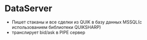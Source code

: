 # DataServer
	

- Пишет стаканы и все сделки из QUIK
в базу данных MSSQL(с использованием библиотеки QUIKSHARP)
- транслирует bid/ask в PIPE сервер


